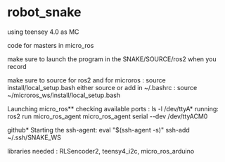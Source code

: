 # robot_snake
using teensey 4.0 as MC

code for masters in micro_ros

make sure to launch the program in the SNAKE/SOURCE/ros2 when you record

make sure to source for ros2 and for microros : source install/local_setup.bash
either source or add in ~/.bashrc : source ~/microros_ws/install/local_setup.bash 

Launching micro_ros** checking available ports : ls -l /dev/ttyA* running: ros2 run micro_ros_agent micro_ros_agent serial --dev /dev/ttyACM0

github* Starting the ssh-agent: eval "$(ssh-agent -s)" ssh-add ~/.ssh/SNAKE_WS

libraries needed : RLSencoder2, teensy4_i2c, micro_ros_arduino
